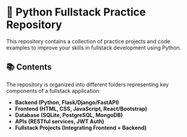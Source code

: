 # 🐍 Python Fullstack Practice Repository

This repository contains a collection of practice projects and code examples to improve your skills in fullstack development using Python.

## 📚 Contents

The repository is organized into different folders representing key components of a fullstack application:

- **Backend (Python, Flask/Django/FastAPI)**
- **Frontend (HTML, CSS, JavaScript, React/Bootstrap)**
- **Database (SQLite, PostgreSQL, MongoDB)**
- **APIs (RESTful services, JWT Auth)**
- **Fullstack Projects (Integrating Frontend + Backend)**




